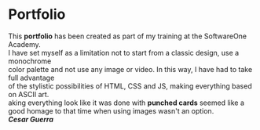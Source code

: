 # Portfolio

This **portfolio** has been created as part of my training at the SoftwareOne Academy.  
I have set myself as a limitation not to start from a classic design, use a monochrome  
color palette and not use any image or video. In this way, I have had to take full advantage  
of the stylistic possibilities of HTML, CSS and JS, making everything based on ASCII art.  
aking everything look like it was done with **punched cards** seemed like a good homage  to that time when using images wasn't an option.  
**_Cesar Guerra_**
